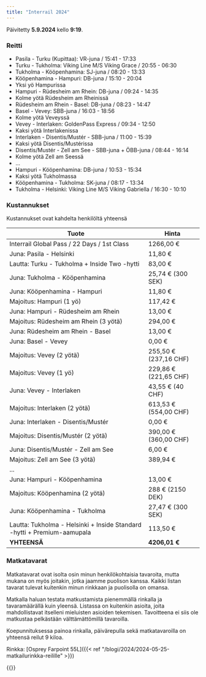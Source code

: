```yaml
---
title: "Interrail 2024"
---
```


Päivitetty **5.9.2024** kello **9:19**.

### Reitti
- Pasila - Turku (Kupittaa): VR-juna / 15:41 - 17:33
- Turku - Tukholma: Viking Line M/S Viking Grace / 20:55 - 06:30
- Tukholma - Kööpenhamina: SJ-juna / 08:20 - 13:33
- Kööpenhamina - Hampuri: DB-juna / 15:10 - 20:04
- Yksi yö Hampurissa
- Hampuri - Rüdesheim am Rhein: DB-juna / 09:24 - 14:35
- Kolme yötä Rüdesheim am Rheinissä
- Rüdesheim am Rhein - Basel: DB-juna / 08:23 - 14:47
- Basel - Vevey: SBB-juna / 16:03 - 18:56
- Kolme yötä Veveyssä
- Vevey - Interlaken: GoldenPass Express / 09:34 - 12:50
- Kaksi yötä Interlakenissa
- Interlaken - Disentis/Mustér - SBB-juna / 11:00 - 15:39
- Kaksi yötä Disentis/Mustérissa
- Disentis/Mustér - Zell am See - SBB-juna + ÖBB-juna / 08:44 - 16:14
- Kolme yötä Zell am Seessä
- ...
- Hampuri - Kööpenhamina: DB-juna / 10:53 - 15:34
- Kaksi yötä Tukholmassa
- Kööpenhamina - Tukholma: SK-juna / 08:17 - 13:34
- Tukholma - Helsinki: Viking Line M/S Viking Gabriella / 16:30 - 10:10

### Kustannukset
Kustannukset ovat kahdelta henkilöltä yhteensä

| Tuote                                                                   | Hinta             |
|-------------------------------------------------------------------------|-------------------|
| Interrail Global Pass / 22 Days / 1st Class                             | 1266,00 €         |
| Juna: Pasila - Helsinki                                                 | 11,80 €           |
| Lautta: Turku - Tukholma + Inside Two -hytti                            | 83,00 €           |
| Juna: Tukholma - Kööpenhamina                                           | 25,74 € (300 SEK) |
| Juna: Kööpenhamina - Hampuri                                            | 11,80 €           |
| Majoitus: Hampuri (1 yö)                                                | 117,42 €          |
| Juna: Hampuri - Rüdesheim am Rhein                                      | 13,00 €           |
| Majoitus: Rüdesheim am Rhein (3 yötä)                                   | 294,00 €          |
| Juna: Rüdesheim am Rhein - Basel                                        | 13,00 €           |
| Juna: Basel - Vevey                                                     | 0,00 €            |
| Majoitus: Vevey (2 yötä)                                                | 255,50 € (237,16 CHF) |
| Majoitus: Vevey (1 yö)                                                  | 229,86 € (221,65 CHF) |
| Juna: Vevey - Interlaken                                                | 43,55 € (40 CHF)  |
| Majoitus: Interlaken (2 yötä)                                           | 613,53 € (554,00 CHF) |
| Juna: Interlaken - Disentis/Mustér                                      | 0,00 €            |
| Majoitus: Disentis/Mustér (2 yötä)                                      | 390,00 € (360,00 CHF) |
| Juna: Disentis/Mustér - Zell am See                                     | 6,00 €            |
| Majoitus: Zell am See (3 yötä)                                          | 389,94 €          |
| ...                                                                     |                   |
| Juna: Hampuri - Kööpenhamina                                            | 13,00 €           |
| Majoitus: Kööpenhamina (2 yötä)                                         | 288 € (2150 DEK)  |
| Juna: Kööpenhamina - Tukholma                                           | 27,47 € (300 SEK) |
| Lautta: Tukholma - Helsinki + Inside Standard -hytti + Premium-aamupala | 113,50 €          |
| **YHTEENSÄ**                                                            | **4206,01 €**     |

### Matkatavarat
Matkatavarat ovat isolta osin minun henkilökohtaisia tavaroita, mutta mukana on myös joitakin, jotka jaamme puolison kanssa. Kaikki listan tavarat tulevat kuitenkin minun rinkkaan ja puolisolla on omansa.

Matkalla haluan testata matkustamista pienemmällä rinkalla ja tavaramäärällä kuin yleensä. Listassa on kuitenkin asioita, joita mahdollistavat itselleni mieluisten asioiden tekemisen. Tavoitteena ei siis ole matkustaa pelkästään välttämättömillä tavaroilla.

Koepunnituksessa painoa rinkalla, päivärepulla sekä matkatavaroilla on yhteensä reilut 9 kiloa.

Rinkka: [Osprey Farpoint 55L]({{< ref "/blogi/2024/2024-05-25-matkailurinkka-reilille" >}})

{{<packing-list file="pakkauslista.json">}}